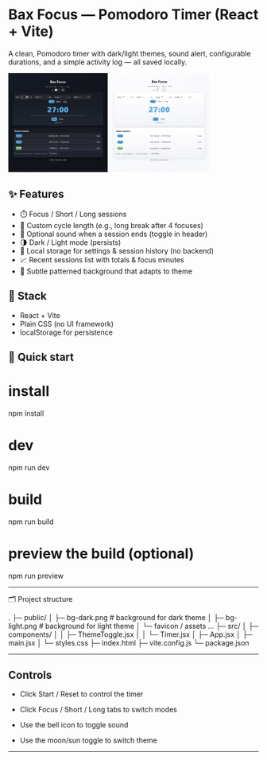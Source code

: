 # Bax Focus — Pomodoro Timer (React + Vite)

A clean, Pomodoro timer with dark/light themes, sound alert, configurable durations, and a simple activity log — all saved locally.

<img src="public/dark-preview.png" alt="1" width="200"> <img src="public/light-preview.png" alt="1" width="200">

## ✨ Features

- ⏱️ Focus / Short / Long sessions
- 🔁 Custom cycle length (e.g., long break after 4 focuses)
- 🔔 Optional sound when a session ends (toggle in header)
- 🌗 Dark / Light mode (persists)
- 🧠 Local storage for settings & session history (no backend)
- 📈 Recent sessions list with totals & focus minutes
- 🎨 Subtle patterned background that adapts to theme

## 🧩 Stack

- React + Vite
- Plain CSS (no UI framework)
- localStorage for persistence

## 🚀 Quick start

# install
npm install

# dev
npm run dev

# build
npm run build

# preview the build (optional)
npm run preview

---

🗂️ Project structure

.
├─ public/
│  ├─ bg-dark.png           # background for dark theme
│  ├─ bg-light.png          # background for light theme
│  └─ favicon / assets …
├─ src/
│  ├─ components/
│  │  ├─ ThemeToggle.jsx
│  │  └─ Timer.jsx
│  ├─ App.jsx
│  ├─ main.jsx
│  └─ styles.css
├─ index.html
├─ vite.config.js
└─ package.json

---

## Controls

- Click Start / Reset to control the timer

- Click Focus / Short / Long tabs to switch modes

- Use the bell icon to toggle sound

- Use the moon/sun toggle to switch theme

---